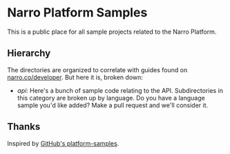 Narro Platform Samples
================

This is a public place for all sample projects related to the Narro Platform.

## Hierarchy

The directories are organized to correlate with guides found on [narro.co/developer](https://www.narro.co/developer).
But here it is, broken down:

* _api_: Here's a bunch of sample code relating to the API. Subdirectories in this
category are broken up by language. Do you have a language sample you'd like added?
Make a pull request and we'll consider it. 

## Thanks

Inspired by [GitHub's platform-samples](https://github.com/github/platform-samples).
